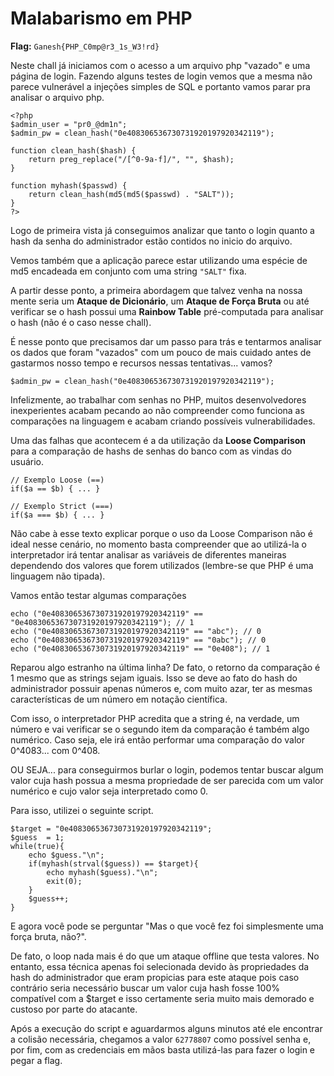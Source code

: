 # Malabarismo em PHP

**Flag:** `Ganesh{PHP_C0mp@r3_1s_W3!rd}`

Neste chall já iniciamos com o acesso a um arquivo php "vazado" e uma página de login. Fazendo alguns testes de login vemos que a mesma não parece vulnerável a injeções simples de SQL e portanto vamos parar pra analisar o arquivo php.

```:::php
<?php
$admin_user = "pr0_@dm1n";
$admin_pw = clean_hash("0e408306536730731920197920342119");

function clean_hash($hash) {
    return preg_replace("/[^0-9a-f]/", "", $hash);
}

function myhash($passwd) {
    return clean_hash(md5(md5($passwd) . "SALT"));
}
?>
```

Logo de primeira vista já conseguimos analizar que tanto o login quanto a hash da senha do administrador estão contidos no inicio do arquivo.

Vemos também que a aplicação parece estar utilizando uma espécie de md5 encadeada em conjunto com uma string `"SALT"` fixa.

A partir desse ponto, a primeira abordagem que talvez venha na nossa mente seria um **Ataque de Dicionário**, um **Ataque de Força Bruta** ou até verificar se o hash possui uma **Rainbow Table** pré-computada para analisar o hash (não é o caso nesse chall).

É nesse ponto que precisamos dar um passo para trás e tentarmos analisar os dados que foram "vazados" com um pouco de mais cuidado antes de gastarmos nosso tempo e recursos nessas tentativas... vamos?

```:::php
$admin_pw = clean_hash("0e408306536730731920197920342119");
```

Infelizmente, ao trabalhar com senhas no PHP, muitos desenvolvedores inexperientes acabam pecando ao não compreender como funciona as comparações na linguagem e acabam criando possíveis vulnerabilidades.

Uma das falhas que acontecem é a da utilização da **Loose Comparison** para a comparação de hashs de senhas do banco com as vindas do usuário.

```:::php
// Exemplo Loose (==)
if($a == $b) { ... }

// Exemplo Strict (===)
if($a === $b) { ... }
```

Não cabe à esse texto explicar porque o uso da Loose Comparison não é ideal nesse cenário, no momento basta compreender que ao utilizá-la o interpretador irá tentar analisar as variáveis de diferentes maneiras dependendo dos valores que forem utilizados (lembre-se que PHP é uma linguagem não tipada).

Vamos então testar algumas comparações

```:::php
echo ("0e408306536730731920197920342119" == "0e408306536730731920197920342119"); // 1
echo ("0e408306536730731920197920342119" == "abc"); // 0
echo ("0e408306536730731920197920342119" == "0abc"); // 0
echo ("0e408306536730731920197920342119" == "0e408"); // 1
```

Reparou algo estranho na última linha? De fato, o retorno da comparação é 1 mesmo que as strings sejam iguais. Isso se deve ao fato do hash do administrador possuir apenas números e, com muito azar, ter as mesmas características de um número em notação científica. 

Com isso, o interpretador PHP acredita que a string é, na verdade, um número e vai verificar se o segundo item da comparação é também algo numérico. Caso seja, ele irá então performar uma comparação do valor 0^4083... com 0^408.

OU SEJA... para conseguirmos burlar o login, podemos tentar buscar algum valor cuja hash possua a mesma propriedade de ser parecida com um valor numérico e cujo valor seja interpretado como 0.

Para isso, utilizei o seguinte script.

```:::php
$target = "0e408306536730731920197920342119";
$guess  = 1;   
while(true){
    echo $guess."\n";
    if(myhash(strval($guess)) == $target){
        echo myhash($guess)."\n";
        exit(0);
    }
    $guess++;
}
```

E agora você pode se perguntar "Mas o que você fez foi simplesmente uma força bruta, não?". 

De fato, o loop nada mais é do que um ataque offline que testa valores. No entanto, essa técnica apenas foi selecionada devido às propriedades da hash do administrador que eram propicias para este ataque pois caso contrário seria necessário buscar um valor cuja hash fosse 100% compatível com a $target e isso certamente seria muito mais demorado e custoso por parte do atacante.

Após a execução do script e aguardarmos alguns minutos até ele encontrar a colisão necessária, chegamos a valor `62778807` como possível senha e, por fim, com as credenciais em mãos basta utilizá-las para fazer o login e pegar a flag.